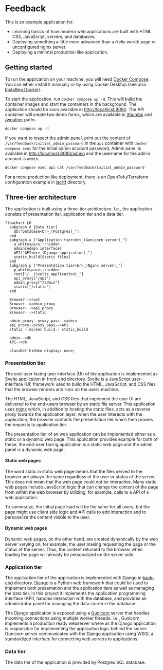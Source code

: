 # Feedback

This is an example application for:

- Learning basics of how modern web applications are built with HTML, CSS, JavaScript, servers, and databases.
- Deploying something a little more advanced than a _Hello world!_ page or unconfigured nginx server.
- Deploying a minimal production like application.

## Getting started

To run the application on your machine, you will need [Docker Compose](https://docs.docker.com/compose/). You can either install it manually or by using Docker Desktop (see also [Installing Docker](https://cicd-tutorials.net/#installing-docker)).

To start the application, run `docker compose up -d`. This will build the container images and start the containers in the background. The application should be soon available in [http://localhost:8080](http://localhost:8080). The API container will create two demo forms, which are available in [/thumbs](http://localhost:8080/thumbs) and [/weather](http://localhost:8080/weather) paths.

```sh
docker compose up -d
```

If you want to inspect the admin panel, print out the content of `/var/feedback/initial_admin_password` in the `api` container with `docker compose exec` for the initial admin account password. Admin panel is available in [http://localhost:8080/admin](http://localhost:8080/admin) and the username for the admin account is `admin`.

```sh
docker compose exec api cat /var/feedback/initial_admin_password
```

For a more production like deployment, there is an OpenTofu/Terraform configuration example in [iac/tf](./iac/tf/) directory.

<!-- TODO: configuration -->

## Three-tier architecture

The application is built using a three-tier architecture. I.e., the application consists of presentation tier, application tier and a data tier.

```mermaid
flowchart LR
  subgraph d [Data tier]
    db["Database<br>_(Postgres)_"]
  end
  subgraph a ["Application tier<br>_(Gunicorn server)_"]
    a_whitespace:::hidden
    admin[Admin interface]
    API["API<br>_(Django application)_"]
    static_build[Static files]
  end
  subgraph p ["Presentation tier<br>_(Nginx server)_"]
    p_whitespace:::hidden
    root["/ _(Svelte application)_"]
    api_proxy["/api"]
    admin_proxy["/admin"]
    static["/static"]
  end

  Browser-->root
  Browser-->admin_proxy
  Browser-.->api_proxy
  Browser-.->static

  admin_proxy--proxy_pass-->admin
  api_proxy--proxy_pass-->API
  static -.docker build.- static_build

  admin-->db
  API-->db

  classDef hidden display: none;
```

<!-- TODO: paragraph or two on how these are executed with docker compose -->

### Presentation tier

<!-- TODO: Intro to presentation tier -->

The end-user facing user interface (UI) of the application is implemented as Svelte application in [front-end](./front-end) directory. [Svelte](https://svelte.dev/) is a JavaScript user-interface (UI) framework used to build the HTML, JavaScript, and CSS files that the browser renders and runs on the users machine.

The HTML, JavaScript, and CSS files that implement the user UI are delivered to the end-users browser by an static file server. This application uses [nginx](https://nginx.org/) which, in addition to hosting the static files, acts as a reverse proxy towards the application layer: when the user interacts with the application, the browser contacts the presentation tier which then proxies the requests to application tier. <!-- TODO: add note on preventing direct access to the application server -->

The presentation tier of an web application can be implemented either as a static or a dynamic web page. This application provides example for both of these: the end-user facing application is a static web page and the admin panel is a dynamic web page.

#### Static web pages

The word static in static web page means that the files served to the browser are always the same regardless of the user or status of the server. This does not mean that the web page could not be interactive. Many static web pages include JavaScript logic that can change the content of the page from within the web browser by utilizing, for example, calls to a API of a web application.

To summarize, the initial page load will be the same for all users, but the page might use client side logic and API calls to add interaction and to personalize the content visible to the user.

#### Dynamic web pages

Dynamic web pages, on the other hand, are created dynamically by the web server varying on, for example, the user making requesting the page or the status of the server. Thus, the content returned to the browser when loading the page will already be personalized on the server side.

### Application tier

<!-- TODO: Intro to application tier -->

The application tier of the application is implemented with Django in [back-end](./back-end) directory. [Django](https://www.djangoproject.com/) is a Python web framework that could be used to implement both presentation and the application tiers as well as managing the data tier. In this project it implements the application programming interface (API), handles interaction with the database, and provides an administrator panel for managing the data stored in the database.

The Django application is exposed using a [Gunicorn](https://gunicorn.org/) server that handles incoming connections using multiple worker threads. I.e., Gunicorn implements a production ready webserver where as the Django application is responsible for implementing the application logic behind the server. Gunicorn server communicates with the Django application using WSGI, a standardized interface for connecting web servers to applications.

<!-- TODO: more detailed description of the DB connection -->

### Data tier

<!-- TODO: Intro to data tier -->

The data tier of the application is provided by Postgres SQL database.

<!-- TODO: move relevant parts from here to sections above and/or to README.md files in back-end and front-end directories.

This section describes step-by-step how this application was created. To be able to follow these step-by-step instructions, you will need:

- Web browser, e.g. Firefox or Chrome
- Recent version of `python` and `pip` installed
- Recent version of `docker` and `docker-compose` installed

### 1. HTML page

We will start creating the application from the HTML (Hypertext Markup Language) file that defines the elements in our front-end. Create a directory called `front-end` and file called `index.html` in that directory, for example, by using `mkdir` and `touch` commands.

```sh
mkdir front-end
touch front-end/index.html
```

Then, add following content to the `front-end/index.html` file:

```html
<html lang="en">
  <head>
    <title>Feedback?</title>
    <meta charset="UTF-8" />
  </head>
  <body>
    <main>
      <h1>How was your experience with us?</h1>
      <div>
        <button type="button">👍</button>
        <button type="button">👎</button>
      </div>
    </main>
  </body>
</html>
```

You can open this file with your web browser. It will be rendered with default styling and the buttons will not do anything yet, though.

### 2. CSS styles

Next, we will add styling to our front-end with CSS (Cascading Style Sheets). Create `styles.css` file in the front-end directory.

```sh
touch front-end/styles.css
```

Then, add following content to the `front-end/styles.css` file:

```css
/* Import the font we will be using */
@import url("https://fonts.googleapis.com/css2?family=Source+Sans+Pro:wght@200;300;400&display=swap");

/* Define CSS variables */
:root {
  --black: rgb(34, 34, 38);
  --white: rgb(221, 221, 221);
  --white-25: rgba(221, 221, 221, 0.25);
}

body {
  /* Remove default margins added by the browser */
  margin: 0 0;

  /* Set background color, and global styles */
  background: var(--black);
  color: var(--white);
  font-family: "Source Sans Pro", sans-serif;

  /* Use flexbox to allow main element to grow according to screen size */
  display: flex;
  flex-direction: column;
  min-height: 100vh;
}

main {
  /* Take all available vertical space */
  flex-grow: 1;

  /* Center elements horizontally and vertically */
  display: flex;
  flex-direction: column;
  align-items: center;
  justify-content: center;

  /* Add margins on smaller screens */
  max-width: 95%;
  margin: 1rem auto;
}

/* Center text in the header */
header {
  text-align: center;
}

/* Override default h1 styling */
h1 {
  font-size: 1.5em;
  font-weight: 300;
  margin: 1em 0;
}

p {
  /* Use black text on white background and override default p styling */
  background: var(--white);
  color: var(--black);
  font-size: 3rem;
  font-weight: normal;
  line-height: 1.25em;
  margin: 3rem 0;
  padding: 0 0.25em;
}

button {
  /* Override default button styles */
  background: transparent;
  border: none;

  /* Add custom styles */
  border-radius: 50%;
  cursor: pointer;
  font-size: 4rem;

  /* Configure spacing */
  margin: 1rem;
  padding: 2rem;

  /* Add transition animations */
  transition: all 250ms ease-in-out;
}

/* Add semi transparent background and rotate emoji slightly when mouse hovers on the elements or user navigates to the element with their keyboard */
button:hover,
button:focus-visible {
  background: var(--white-25);
  outline: none;
  transform: rotate(15deg);
}
```

If you now reload `index.html` in your browser, the appearance of the page will not change. This is because the created stylesheet is not referenced in the HTML. To tell the browser to load the stylesheet, add `<link>` element to the `index.html` file according to the diff output below.

```diff
diff --git a/front-end/index.html b/front-end/index.html
index bb511f9..a5a9409 100644
--- a/front-end/index.html
+++ b/front-end/index.html
@@ -1,6 +1,7 @@
 <html lang="en">
   <head>
     <title>Feedback</title>
+    <link rel="stylesheet" href="./styles.css" />
   </head>
   <body>
     <header>
```

Try now to reload the page. The page should look different now.

### 3. Server

Next we will create a server to handle the incoming feedback.

Create a new `back-end` directory. Then, in the just created directory, create requirements.txt and server.py files.

```sh
mkdir back-end
touch back-end/requirements.txt
touch back-end/server.py
```

The `requirements.txt` file defines libraries we will need in order to be able to run the server. Add following content to that file:

```txt
gunicorn
flask
```

The `server.py` file implements our initial server. Add following content to that file:

```py
from flask import Flask, request

app = Flask(__name__)

data = dict(positive=0, negative=0)


def get_feedback():
    return data


def post_feedback(input):
    if input["type"] == "positive":
        data['positive'] += 1
    if input["type"] == "negative":
        data['negative'] += 1


@app.route("/feedback", methods=['GET', 'POST'])
def feedback():
    if request.method == "POST":
        post_feedback(request.json)
        return '', 204
    return get_feedback(), 200
```

Note that data is now stored to a local varible in the `server` module. Thus data is resetted on every restart.

To run the server in development mode, first install dependencies with `pip3 install` and then use `flask run` command:

```sh
pip3 install -r requirements.txt
flask -A "server:app" run
```

While the server is running, you can test it with, for example, curl.

```sh
# Get current feedback overview
curl localhost:5000/feedback

# Post new feedback
curl -X POST -d '{"type":"positive"}' -H "Content-Type: application/json" localhost:5000/feedback
```

### 4. In memory database

Next, we will add database connection to our server. For that we will need two additional dependencies: `Flask-SQLAlchemy` and `SQLAlchemy`. Add these to the `back-end/requirements.py` according to the diff output below.

```diff
diff --git a/back-end/requirements.txt b/back-end/requirements.txt
index cef5a16..9933987 100644
--- a/back-end/requirements.txt
+++ b/back-end/requirements.txt
@@ -1,2 +1,4 @@
 Flask
+Flask-SQLAlchemy>=3.0.0
 gunicorn
+SQLAlchemy>=2.0.0b1
```

Install the dependencies new dependencies with `pip3 install` command.

```sh
pip3 install -r requirements.txt
```

We will then configure our server to use SQLite in memory database. Modify `back-end/requirements.py` file according to the diff below.

```diff
diff --git a/back-end/server.py b/back-end/server.py
index cbb4b3b..47b2df3 100644
--- a/back-end/server.py
+++ b/back-end/server.py
@@ -1,24 +1,86 @@
-from flask import Flask, request
+from dataclasses import dataclass
+from datetime import datetime
+from os import getenv
+from time import sleep
+from uuid import uuid4
+
+from flask import Flask, jsonify, request
+from flask_sqlalchemy import SQLAlchemy
+from sqlalchemy import func

 app = Flask(__name__)
+app.config['SQLALCHEMY_DATABASE_URI'] = getenv('DB_URL', 'sqlite:///:memory:')
+app.config['SQLALCHEMY_TRACK_MODIFICATIONS'] = False
+db = SQLAlchemy(app)
+
+
+@dataclass
+class FeedbackItem(db.Model):
+    id: str
+    type: str
+    timestamp: datetime
+
+    id = db.Column(db.String(36), primary_key=True)
+    type = db.Column(db.String(8))
+    timestamp = db.Column(db.DateTime())

-data = dict(positive=0, negative=0)
+    @property
+    def json(self):
+        return dict(
+            id=self.id,
+            type=self.type,
+            timestamp=f'{self.timestamp.isoformat()}Z')
+
+
+# Create table if it does not exist
+for _ in range(5):
+    try:
+        with app.app_context():
+            db.create_all()
+    except BaseException:
+        sleep(2)


 def get_feedback():
-    return data
+    rows = db.session.execute(db.select(FeedbackItem)).all()
+    return jsonify([row.FeedbackItem.json for row in rows])


 def post_feedback(input):
-    if input["type"] == "positive":
-        data['positive'] += 1
-    if input["type"] == "negative":
-        data['negative'] += 1
+    id_ = str(uuid4())
+
+    db.session.add(FeedbackItem(
+        id=id_,
+        type=input["type"],
+        timestamp=datetime.utcnow()
+    ))
+    db.session.commit()
+
+    return dict(id=id_)
+
+
+def get_feedback_summary():
+    rows = db.session.execute(
+        db.select(
+            func.count(
+                FeedbackItem.id),
+            FeedbackItem.type).group_by(
+            FeedbackItem.type)).all()
+
+    data = dict(positive=0, negative=0)
+    for count, type_ in rows:
+        data[type_] = count
+
+    return jsonify(data)


 @app.route("/feedback", methods=['GET', 'POST'])
 def feedback():
     if request.method == "POST":
-        post_feedback(request.json)
-        return '', 204
+        return post_feedback(request.json), 200
     return get_feedback(), 200
+
+
+@app.route("/feedback/summary", methods=['GET'])
+def feedback_summary():
+    return get_feedback_summary(), 200
```

You can use same curl commands as in the [previous step](#3-server) to test the server.

Note that the `GET /feedback` output is now different. This end-point now lists all feedback items with ids and timestamps. For the summary, we introduced a new end-point `GET /feedback/summary`.

```sh
# Get all feedback items
curl localhost:5000/feedback

# Get current feedback overview
curl localhost:5000/feedback/summary
```

### 5. Containerized development setup

Next, we will create container images for our front-end and back-end components, add database running in container, and run these three containers with `docker-compose`.

To do this, we will need to create Dockerfiles for our own containers and docker-compose configuration to define how to run these containers.

```sh
touch front-end/Dockerfile
touch back-end/Dockerfile
touch docker-compose.yml
```

First, we will we add the following content to the Dockerfile in front-end directory.

```Dockerfile
FROM nginx:alpine

COPY index.html styles.css /usr/share/nginx/html/
```

Second, we will add the following content to the Dockerfile in back-end directory.

```Dockerfile
FROM python:3.11-slim

WORKDIR /app
COPY requirements.txt /app/
RUN pip install -r requirements.txt && pip install psycopg2-binary

COPY server.py /app/
ENTRYPOINT ["gunicorn", "server:app"]
CMD ["-w", "4", "-b", "0.0.0.0:8000"]
```

Finally, we will add the following content to the docker-compose.yaml file.

```yaml
version: "3.4"
services:
  api:
    environment:
      DB_URL: postgresql://user:pass@db:5432/feedback
    build: ./back-end/
    command: -w 4 -b 0.0.0.0:8000
    ports:
      - 5000:8000
  ui:
    build: ./front-end/
    ports:
      - 9080:80
  db:
    image: postgres:14
    environment:
      POSTGRES_USER: user
      POSTGRES_PASSWORD: pass
      POSTGRES_DB: feedback
```

To run this docker-compose configuration, use `docker-compose up` command.

```sh
docker-compose up
```

You can use same `curl` commands as in steps [4](#4-in-memory-database) and [5](#5-containerized-development-setup) to test the server and database connection. Try to also terminate the containers (E.g., with `CTRL-C` or `docker-compose down` command) and launch them again. The data should now persist after restarting the server.

### 6. Connecting front-end to the back-end

Finally, we will configure or front-end to send feedback to server when buttons are clicked and show feedback summary after that.

For the browser to communicate with another server than to one serving the static content, we will need to configure our server to include [CORS](https://en.wikipedia.org/wiki/Cross-origin_resource_sharing) headers into its responses. To do this, we will install and use `flask-cors`.

Edit `back-end/requirements.txt` according to diff below.

```diff
diff --git a/back-end/requirements.txt b/back-end/requirements.txt
index 9933987..d872cfc 100644
--- a/back-end/requirements.txt
+++ b/back-end/requirements.txt
@@ -1,4 +1,5 @@
 Flask
+flask-cors
 Flask-SQLAlchemy>=3.0.0
 gunicorn
 SQLAlchemy>=2.0.0b1
```

If you are running the server without containers, remember to run `pip3 install` again.

```sh
pip3 install -r requirements.txt
```

Edit `back-end/server.py` according to diff below.

```diff
diff --git a/back-end/server.py b/back-end/server.py
index 47b2df3..1124e94 100644
--- a/back-end/server.py
+++ b/back-end/server.py
@@ -5,10 +5,12 @@ from time import sleep
 from uuid import uuid4

 from flask import Flask, jsonify, request
+from flask_cors import CORS
 from flask_sqlalchemy import SQLAlchemy
 from sqlalchemy import func

 app = Flask(__name__)
+CORS(app)
 app.config['SQLALCHEMY_DATABASE_URI'] = getenv('DB_URL', 'sqlite:///:memory:')
 app.config['SQLALCHEMY_TRACK_MODIFICATIONS'] = False
 db = SQLAlchemy(app)
```

On the front-end side we will need to new files, `script.js` and `config.js`. `script.js` includes function we will execute when user clicks one of the buttons available on the page. `config.js` can be used to define server URL when running this application in production.

Create these files with `touch`.

```sh
touch front-end/script.js
touch front-end/config.js
```

Add following content to `script.js`.

```js
"use strict";

function baseUrl() {
  try {
    return serverUrl;
  } catch (_) {
    return "http://localhost:5000";
  }
}

async function sendFeedback(type) {
  // Post feedback
  // We will ignore possible fetch errors and non-ok HTTP status codes here and later
  await fetch(`${baseUrl()}/feedback`, {
    method: "POST",
    mode: "cors",
    headers: { "Content-Type": "application/json" },
    body: JSON.stringify({ type }),
  });

  // Get feedback summary
  const res = await fetch(`${baseUrl()}/feedback/summary`, {
    mode: "cors",
  });

  if (!res.ok) {
    return;
  }

  // Hide buttons and display results summary
  document.getElementById("buttons-container").classList.add("hidden");
  document.getElementById("results-container").classList.remove("hidden");

  // Set bar chart bar width and count
  const results = await res.json();
  const total = results.positive + results.negative;
  ["positive", "negative"].forEach((type) => {
    const value = results[type];
    const barEl = document.getElementById(`results-bar-${type}`);
    const countEl = document.getElementById(`results-count-${type}`);

    barEl.style = `width: ${(value / total) * 100}%`;
    countEl.textContent = value;
  });
}
```

Add following content to `config.js`.

```js
// To define the server URL, set serverUrl variable here, e.g.:
// const serverUrl = "https://example.com";
```

We will also need to load these files and add markup for displaying the feedback summary to our HTML content. Edit `front-end/index.html` according to the diff below.

```diff
diff --git a/front-end/index.html b/front-end/index.html
index 72b1100..df14048 100644
--- a/front-end/index.html
+++ b/front-end/index.html
@@ -3,16 +3,30 @@
     <title>Feedback</title>
     <meta charset="UTF-8" />
     <link rel="stylesheet" href="./styles.css" />
+    <script src="./config.js"></script>
   </head>
   <body>
+    <script src="./script.js"></script>
     <header>
       <h1>Feedback</h1>
     </header>
     <main>
       <p>How are you feeling?</p>
-      <div class="buttons">
-        <button type="button">👍</button>
-        <button type="button">👎</button>
+      <div id="buttons-container" class="buttons">
+        <button onclick="sendFeedback('positive')" type="button">👍</button>
+        <button onclick="sendFeedback('negative')" type="button">👎</button>
+      </div>
+      <div id="results-container" class="results hidden">
+        <div class="results-row">
+          <span>👍</span>
+          <div id="results-bar-positive" class="results-bar"></div>
+          <span id="results-count-positive">0</span>
+        </div>
+        <div class="results-row">
+          <span>👎</span>
+          <div id="results-bar-negative" class="results-bar"></div>
+          <span id="results-count-negative">0</span>
+        </div>
       </div>
     </main>
   </body>
```

To also include these two new files in our container image, edit `front-end/Dockerfile` according to the diff below.

```diff
diff --git a/front-end/Dockerfile b/front-end/Dockerfile
index 0bb4206..3588daf 100644
--- a/front-end/Dockerfile
+++ b/front-end/Dockerfile
@@ -1,3 +1,3 @@
 FROM nginx:alpine

-COPY index.html styles.css /usr/share/nginx/html/
+COPY index.html styles.css script.js config.js /usr/share/nginx/html/
```

We will also need to define styles for these new elements. Edit `front-end/styles.css` according to the diff below.

```diff
diff --git a/front-end/styles.css b/front-end/styles.css
index 9e966fc..8d1b0f9 100644
--- a/front-end/styles.css
+++ b/front-end/styles.css
@@ -86,3 +86,25 @@ button:focus-visible {
   outline: none;
   transform: rotate(15deg);
 }
+
+.results {
+  font-size: 2em;
+  width: 100%;
+}
+
+.results-row {
+  display: flex;
+  margin: 2rem 0;
+}
+
+.results-bar {
+  background: var(--white);
+  margin: 0 1rem;
+  padding: 0.25rem;
+  transition: width 250ms ease-in-out;
+  width: 0;
+}
+
+.hidden {
+  display: none;
+}
```

After creating and editing the files, we will need to build the container and restart them to see the effects. Shutdown the local development setup with `CTRL-C` or by running `docker-compose down`. Then, run `docker-compose build` and `docker-compose up`.

```sh
docker-compose build
docker-compose up
```

Open then `http://localhost:8081` with your browser. You should see the feedback page, be able to post feedback by clicking the buttons, and see the feedback summary after clicking either one of the buttons.
-->
